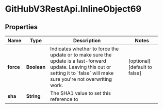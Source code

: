 # GitHubV3RestApi.InlineObject69

## Properties

Name | Type | Description | Notes
------------ | ------------- | ------------- | -------------
**force** | **Boolean** | Indicates whether to force the update or to make sure the update is a fast-forward update. Leaving this out or setting it to &#x60;false&#x60; will make sure you&#39;re not overwriting work. | [optional] [default to false]
**sha** | **String** | The SHA1 value to set this reference to | 


